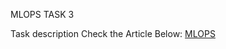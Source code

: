 MLOPS TASK 3

Task description Check the Article Below:
[MLOPS](https://www.linkedin.com/pulse/machine-learning-jenkins-docker-automation-salik-sayyed)

